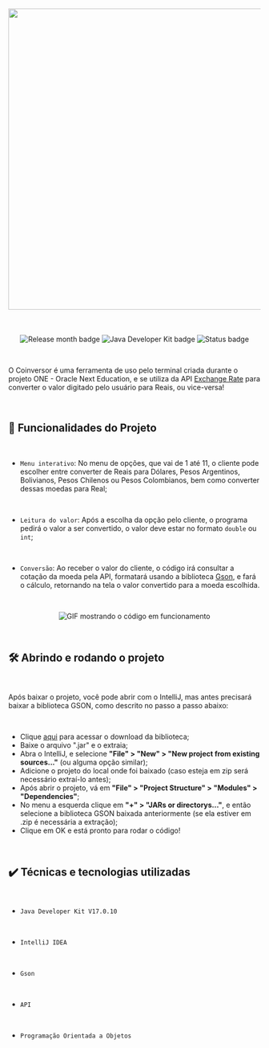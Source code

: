 <h1 align="center"><img src="https://github.com/Romano-g/conversor-de-moedas-challenge-ONE/assets/143983377/502fb180-6a68-4d6c-877e-b9d53ba5ed8f" width=600px></h1>
<br>
<p align="center">
  <img loading="lazy" alt="Release month badge" src="https://img.shields.io/badge/RELEASE%20MONTH-APRIL-darkgreen">
  <img loading="lazy" alt="Java Developer Kit badge" src="https://img.shields.io/badge/JDK-V17.0.10-%23eb8302">
  <img loading="lazy" alt="Status badge" src="https://img.shields.io/badge/STATUS-FINALIZADO-9400D3">
</p>
<br>
<p>O Coinversor é uma ferramenta de uso pelo terminal criada durante o projeto ONE - Oracle Next Education, e se utiliza da API <a href="https://www.exchangerate-api.com/" target="_blank">Exchange Rate</a> para converter o valor digitado pelo usuário para Reais, ou vice-versa!</p>

<br>
<h2>🔨 Funcionalidades do Projeto</h2>
<br>

- `Menu interativo`: No menu de opções, que vai de 1 até 11, o cliente pode escolher entre converter de Reais para Dólares, Pesos Argentinos, Bolivianos, Pesos Chilenos ou Pesos Colombianos, bem como converter dessas moedas para Real;
<br>

- `Leitura do valor`: Após a escolha da opção pelo cliente, o programa pedirá o valor a ser convertido, o valor deve estar no formato `double` ou `int`;
<br>

- `Conversão`: Ao receber o valor do cliente, o código irá consultar a cotação da moeda pela API, formatará usando a biblioteca <a href="https://mvnrepository.com/artifact/com.google.code.gson/gson" target="_blank">Gson</a>, e fará o cálculo, retornando na tela o valor convertido para a moeda escolhida.
<br>

<p align="center"><img loading="lazy" alt="GIF mostrando o código em funcionamento" src="https://github.com/Romano-g/conversor-de-moedas-challenge-ONE/assets/143983377/42e62599-70ba-461a-a7b3-59800f9e8829"></p>
<br>

<h2>🛠️ Abrindo e rodando o projeto</h2>
<br>

<p>Após baixar o projeto, você pode abrir com o IntelliJ, mas antes precisará baixar a biblioteca GSON, como descrito no passo a passo abaixo:</p>
<br>

- Clique <a href="https://mvnrepository.com/artifact/com.google.code.gson/gson/2.10.1" target="_blank">aqui</a> para acessar o download da biblioteca;
- Baixe o arquivo ".jar" e o extraia;
- Abra o IntelliJ, e selecione <b>"File" > "New" > "New project from existing sources..."</b> (ou alguma opção similar);
- Adicione o projeto do local onde foi baixado (caso esteja em zip será necessário extraí-lo antes);
- Após abrir o projeto, vá em <b>"File" > "Project Structure" > "Modules" > "Dependencies"</b>;
- No menu a esquerda clique em <b>"+" > "JARs or directorys..."</b>, e então selecione a biblioteca GSON baixada anteriormente (se ela estiver em .zip é necessária a extração);
- Clique em OK e está pronto para rodar o código!
<br>

<h2>✔️ Técnicas e tecnologias utilizadas</h2>
<br>

- `Java Developer Kit V17.0.10`
<br>
  
- `IntelliJ IDEA`
<br>
  
- `Gson`
<br>
  
- `API`
<br>
  
- `Programação Orientada a Objetos`

